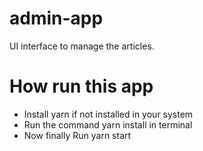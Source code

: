 # admin-app
UI interface to manage the articles.


# How run this app
- Install yarn if not installed in your system
- Run the command yarn install in terminal
- Now finally Run yarn start 
